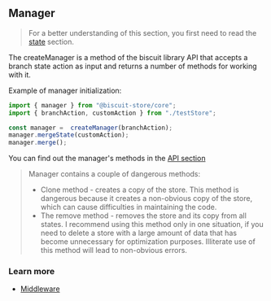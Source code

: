 ## Manager
> For a better understanding of this section, you first need to read the [state](/docs/core/STATE.md) section.

The createManager is a method of the biscuit library API that accepts a branch state action as input and returns a number of methods for working with it.

Example of manager initialization:
```javascript
import { manager } from "@biscuit-store/core";
import { branchAction, customAction } from "./testStore";

const manager =  createManager(branchAction);
manager.mergeState(customAction);
manager.merge();
```
You can find out the manager's methods in the [API section](/docs/API_REFERENCE.md)

> Manager contains a couple of dangerous methods:
> - Clone method - creates a copy of the store. This method is dangerous because it creates a non-obvious copy of the store, which can cause difficulties in maintaining the code.
> - The remove method - removes the store and its copy from all states. I recommend using this method only in one situation, if you need to delete a store with a large amount of data that has become unnecessary for optimization purposes. Illiterate use of this method will lead to non-obvious errors.

### Learn more
- [Middleware](/docs/core/MIDDLEWARE.md)